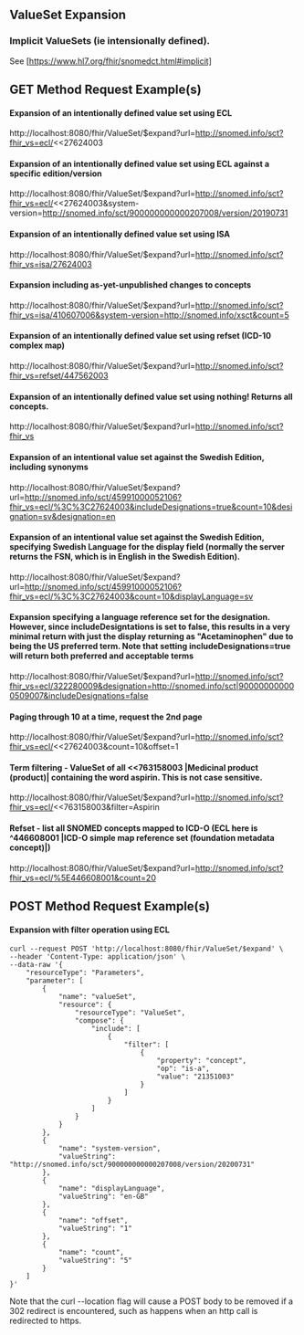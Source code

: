 ## ValueSet Expansion

### Implicit ValueSets (ie intensionally defined). 
See  [https://www.hl7.org/fhir/snomedct.html#implicit]

## GET Method Request Example(s)

#### Expansion of an intentionally defined value set using ECL
http://localhost:8080/fhir/ValueSet/$expand?url=http://snomed.info/sct?fhir_vs=ecl/<<27624003

#### Expansion of an intentionally defined value set using ECL against a specific edition/version
http://localhost:8080/fhir/ValueSet/$expand?url=http://snomed.info/sct?fhir_vs=ecl/<<27624003&system-version=http://snomed.info/sct/900000000000207008/version/20190731

#### Expansion of an intentionally defined value set using ISA
http://localhost:8080/fhir/ValueSet/$expand?url=http://snomed.info/sct?fhir_vs=isa/27624003

#### Expansion including as-yet-unpublished changes to concepts
http://localhost:8080/fhir/ValueSet/$expand?url=http://snomed.info/sct?fhir_vs=isa/410607006&system-version=http://snomed.info/xsct&count=5

#### Expansion of an intentionally defined value set using refset (ICD-10 complex map)
http://localhost:8080/fhir/ValueSet/$expand?url=http://snomed.info/sct?fhir_vs=refset/447562003

#### Expansion of an intentionally defined value set using nothing!  Returns all concepts.
http://localhost:8080/fhir/ValueSet/$expand?url=http://snomed.info/sct?fhir_vs

#### Expansion of an intentional value set against the Swedish Edition, including synonyms
http://localhost:8080/fhir/ValueSet/$expand?url=http://snomed.info/sct/45991000052106?fhir_vs=ecl/%3C%3C27624003&includeDesignations=true&count=10&designation=sv&designation=en

#### Expansion of an intentional value set against the Swedish Edition, specifying Swedish Language for the display field (normally the server returns the FSN, which is in English in the Swedish Edition).
http://localhost:8080/fhir/ValueSet/$expand?url=http://snomed.info/sct/45991000052106?fhir_vs=ecl/%3C%3C27624003&count=10&displayLanguage=sv

#### Expansion specifying a language reference set for the designation.  However, since includeDesigntations is set to false, this results in a very minimal return with just the display returning as "Acetaminophen" due to being the US preferred term.   Note that setting includeDesignations=true will return both preferred and acceptable terms
http://localhost:8080/fhir/ValueSet/$expand?url=http://snomed.info/sct?fhir_vs=ecl/322280009&designation=http://snomed.info/sct|900000000000509007&includeDesignations=false

#### Paging through 10 at a time, request the 2nd page
http://localhost:8080/fhir/ValueSet/$expand?url=http://snomed.info/sct?fhir_vs=ecl/<<27624003&count=10&offset=1

#### Term filtering - ValueSet of all <<763158003 |Medicinal product (product)| containing the word aspirin.  This is not case sensitive.
http://localhost:8080/fhir/ValueSet/$expand?url=http://snomed.info/sct?fhir_vs=ecl/<<763158003&filter=Aspirin

#### Refset - list all SNOMED concepts mapped to ICD-O  (ECL here is ^446608001 |ICD-O simple map reference set (foundation metadata concept)|)
http://localhost:8080/fhir/ValueSet/$expand?url=http://snomed.info/sct?fhir_vs=ecl/%5E446608001&count=20

## POST Method Request Example(s)

#### Expansion with filter operation using ECL

```
curl --request POST 'http://localhost:8080/fhir/ValueSet/$expand' \
--header 'Content-Type: application/json' \
--data-raw '{
    "resourceType": "Parameters",
    "parameter": [
        {
            "name": "valueSet",
            "resource": {
            	"resourceType": "ValueSet",
                "compose": {
                    "include": [
                        {
                            "filter": [
                                {
                                    "property": "concept",
                                    "op": "is-a",
                                    "value": "21351003"
                                }
                            ]
                        }
                    ]
                }
            }
        },
        {
            "name": "system-version",
            "valueString": "http://snomed.info/sct/900000000000207008/version/20200731"
        },
        {
            "name": "displayLanguage",
            "valueString": "en-GB"
        },
        {
            "name": "offset",
            "valueString": "1"
        },
        {
            "name": "count",
            "valueString": "5"
        }
    ]
}'
```
Note that the curl --location flag will cause a POST body to be removed if a 302 redirect is encountered, such as happens when an http call is redirected to https.
